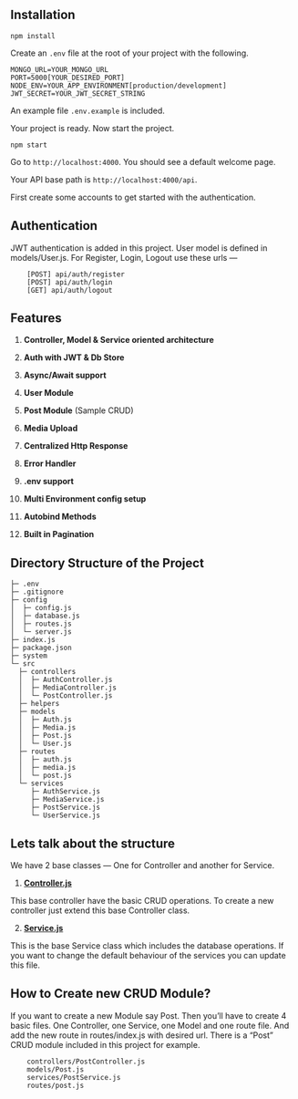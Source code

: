 ## Installation

```shell script
npm install
```

Create an `.env` file at the root of your project with the following.

```dotenv
MONGO_URL=YOUR_MONGO_URL
PORT=5000[YOUR_DESIRED_PORT]
NODE_ENV=YOUR_APP_ENVIRONMENT[production/development]
JWT_SECRET=YOUR_JWT_SECRET_STRING
```

An example file `.env.example` is included.

Your project is ready. Now start the project.

```shell script
npm start
```

Go to `http://localhost:4000`. You should see a default welcome page.

Your API base path is `http://localhost:4000/api`.

First create some accounts to get started with the authentication.

## Authentication

JWT authentication is added in this project. User model is defined in models/User.js.
For Register, Login, Logout use these urls —

```
    [POST] api/auth/register
    [POST] api/auth/login
    [GET] api/auth/logout
```

## Features

1. **Controller, Model & Service oriented architecture**

1. **Auth with JWT & Db Store**

1. **Async/Await support**

1. **User Module**

1. **Post Module** (Sample CRUD)

1. **Media Upload**

1. **Centralized Http Response**

1. **Error Handler**

1. **.env support**

1. **Multi Environment config setup**

1. **Autobind Methods**

1. **Built in Pagination**

## Directory Structure of the Project

```
├─ .env
├─ .gitignore
├─ config
│  ├─ config.js
│  ├─ database.js
│  ├─ routes.js
│  └─ server.js
├─ index.js
├─ package.json
├─ system
└─ src
  ├─ controllers
  │  ├─ AuthController.js
  │  ├─ MediaController.js
  │  └─ PostController.js
  ├─ helpers
  ├─ models
  │  ├─ Auth.js
  │  ├─ Media.js
  │  ├─ Post.js
  │  └─ User.js
  ├─ routes
  │  ├─ auth.js
  │  ├─ media.js
  │  └─ post.js
  └─ services
     ├─ AuthService.js
     ├─ MediaService.js
     ├─ PostService.js
     └─ UserService.js
```

## Lets talk about the structure

We have 2 base classes — One for Controller and another for Service.

1. **[Controller.js](system/controllers/Controller.js)**

This base controller have the basic CRUD operations. To create a new controller just extend this base Controller class.

2. **[Service.js](system/services/Service.js)**

This is the base Service class which includes the database operations. If you want to change the default behaviour of the services you can update this file.

## How to Create new CRUD Module?

If you want to create a new Module say Post. Then you’ll have to create 4 basic files. One Controller, one Service, one Model and one route file. And add the new route in routes/index.js with desired url.
There is a “Post” CRUD module included in this project for example.

```
    controllers/PostController.js
    models/Post.js
    services/PostService.js
    routes/post.js
```

